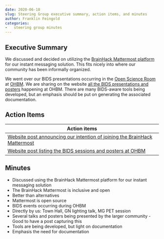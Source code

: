 ```yaml
---
date: 2020-06-18
slug: Steering Group executive summary, action items, and minutes
author: Franklin Feingold
categories:
-   steering group minutes
---
```


<!-- more -->

## Executive Summary

We discussed and decided on utilizing the [BrainHack Mattermost platform](https://mattermost.brainhack.org/) for our instant messaging solution. This fits nicely into where our community has been informally organized.

We went over our BIDS presentations occurring in the [Open Science Room](https://ohbm.github.io/osr2020/schedule/) at [OHBM](https://www.humanbrainmapping.org/i4a/pages/index.cfm?pageID=3885). We are sharing on the website [all the BIDS presentations and posters](https://bids.neuroimaging.io/2020/06/19/BIDS-OHBM-OSR-2020.html) happening at OHBM. There are many BIDS-aware tools being developed, but an emphasis should be put on generating the associated documentation.

## Action Items

| Action items                                                                                                                                                                  |
| ----------------------------------------------------------------------------------------------------------------------------------------------------------------------------- |
| [Website post announcing our intention of joining the BrainHack Mattermost](https://bids.neuroimaging.io/2020/06/24/Join-the-BIDS-community-on-the-BrainHack-Mattermost.html) |
| [Website post listing the BIDS sessions and posters at OHBM](https://bids.neuroimaging.io/2020/06/19/BIDS-OHBM-OSR-2020.html)                                                 |

## Minutes

-   Discussed using the BrainHack Mattermost platform for our instant messaging solution
-   The BrainHack Mattermost is inclusive and open
-   Better than alternatives
-   Mattermost is open source
-   BIDS events occurring during OHBM
-   Directly by us: Town Hall, GN lighting talk, MG PET session
-   Several talks and posters being presented by the larger community - Good to have a post capturing this
-   Tools are being developed, but light on documentation
-   Emphasis the need for documentation
